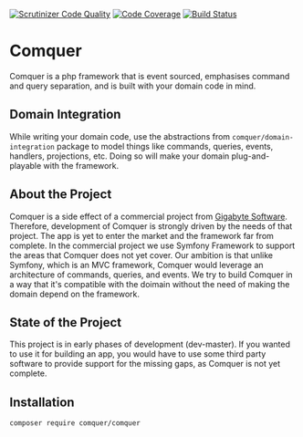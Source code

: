 [![Scrutinizer Code Quality](https://scrutinizer-ci.com/g/comquer/comquer/badges/quality-score.png?b=master)](https://scrutinizer-ci.com/g/comquer/comquer/?branch=master)
[![Code Coverage](https://scrutinizer-ci.com/g/comquer/comquer/badges/coverage.png?b=master)](https://scrutinizer-ci.com/g/comquer/comquer/?branch=master)
[![Build Status](https://scrutinizer-ci.com/g/comquer/comquer/badges/build.png?b=master)](https://scrutinizer-ci.com/g/comquer/comquer/build-status/master)

# Comquer 
Comquer is a php framework that is event sourced, emphasises command and query separation, and is built with your domain code in mind.

## Domain Integration
While writing your domain code, use the abstractions from `comquer/domain-integration` package to model things like commands, queries, events, handlers, projections, etc. Doing so will make your domain plug-and-playable with the framework.

## About the Project
Comquer is a side effect of a commercial project from [Gigabyte Software](https://gigabyte.software). Therefore, development of Comquer is strongly driven by the needs of that project. The app is yet to enter the market and the framework far from complete. In the commercial project we use Symfony Framework to support the areas that Comquer does not yet cover. Our ambition is that unlike Symfony, which is an MVC framework, Comquer would leverage an architecture of commands, queries, and events. We try to build Comquer in a way that it's compatible with the doimain without the need of making the domain depend on the framework.

## State of the Project
This project is in early phases of development (dev-master). If you wanted to use it for building an app, you would have to use some third party software to provide support for the missing gaps, as Comquer is not yet complete.

## Installation
```
composer require comquer/comquer
```
